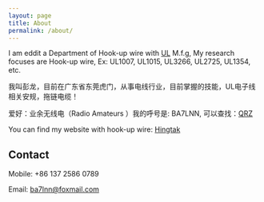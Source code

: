 ```yaml
---
layout: page
title: About
permalink: /about/
---
```

I am eddit a Department of Hook-up wire with [UL](http://www.ul.com) M.f.g,  My research focuses are Hook-up wire, Ex: UL1007, UL1015, UL3266, UL2725, UL1354, etc.


我叫彭龙，目前在广东省东莞虎门，从事电线行业，目前掌握的技能，UL电子线相关安规，拖链电缆！

爱好：业余无线电（Radio Amateurs ）我的呼号是: BA7LNN, 可以查找：[QRZ](https://www.qrz.com/db/BA7LNN)


You can find my website with hook-up wire:
[Hingtak](http://www.hingtak.com)


## Contact

Mobile: +86 137 2586 0789

Email: ba7lnn@foxmail.com
